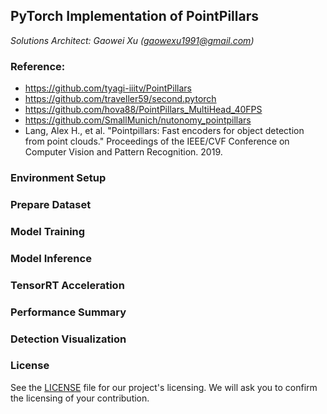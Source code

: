 ## PyTorch Implementation of PointPillars
*Solutions Architect: Gaowei Xu (gaowexu1991@gmail.com)*

### Reference:
- https://github.com/tyagi-iiitv/PointPillars
- https://github.com/traveller59/second.pytorch
- https://github.com/hova88/PointPillars_MultiHead_40FPS
- https://github.com/SmallMunich/nutonomy_pointpillars
- Lang, Alex H., et al. "Pointpillars: Fast encoders for object detection from point clouds." Proceedings of the IEEE/CVF Conference on Computer Vision and Pattern Recognition. 2019.


### Environment Setup



### Prepare Dataset





### Model Training





### Model Inference





### TensorRT Acceleration




### Performance Summary 




### Detection Visualization


### License
See the [LICENSE](./LICENSE) file for our project's licensing. We will ask you to confirm the licensing of your contribution.

